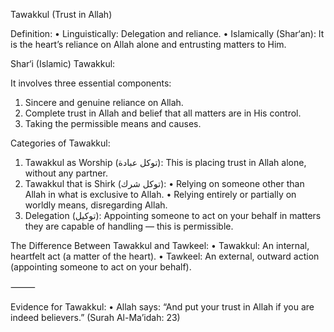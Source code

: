 Tawakkul (Trust in Allah)

Definition:
 • Linguistically: Delegation and reliance.
 • Islamically (Shar‘an): It is the heart’s reliance on Allah alone and entrusting matters to Him.

Shar‘i (Islamic) Tawakkul:

It involves three essential components:
 1. Sincere and genuine reliance on Allah.
 2. Complete trust in Allah and belief that all matters are in His control.
 3. Taking the permissible means and causes.

Categories of Tawakkul:
 1. Tawakkul as Worship (توكل عبادة):
This is placing trust in Allah alone, without any partner.
 2. Tawakkul that is Shirk (توكل شرك):
 • Relying on someone other than Allah in what is exclusive to Allah.
 • Relying entirely or partially on worldly means, disregarding Allah.
 3. Delegation (توكيل):
Appointing someone to act on your behalf in matters they are capable of handling — this is permissible.

The Difference Between Tawakkul and Tawkeel:
 • Tawakkul: An internal, heartfelt act (a matter of the heart).
 • Tawkeel: An external, outward action (appointing someone to act on your behalf).

⸻

Evidence for Tawakkul:
 • Allah says:
“And put your trust in Allah if you are indeed believers.”
(Surah Al-Ma’idah: 23)